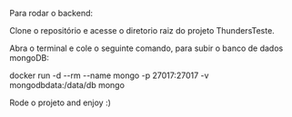 Para rodar o backend:


Clone o repositório e acesse o diretorio raiz do projeto ThundersTeste.

Abra o terminal e cole o seguinte comando, para subir o banco de dados mongoDB: 

docker run -d --rm --name mongo -p 27017:27017 -v mongodbdata:/data/db mongo


Rode o projeto and enjoy :)

